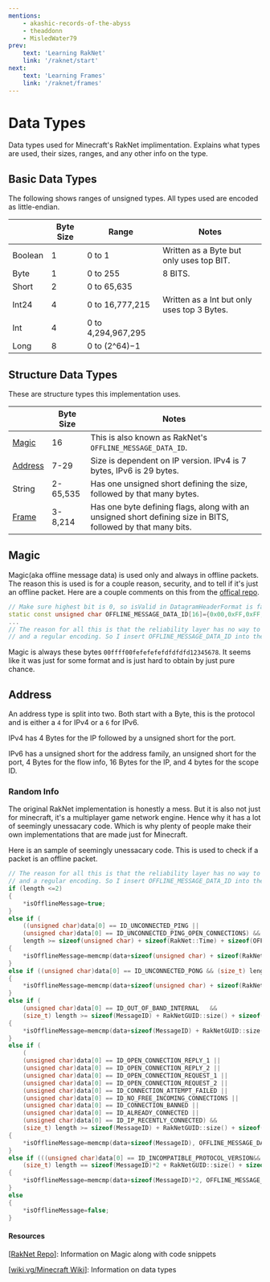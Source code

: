 ```yaml
---
mentions:
    - akashic-records-of-the-abyss
    - theaddonn
    - MisledWater79
prev:
    text: 'Learning RakNet'
    link: '/raknet/start'
next:
    text: 'Learning Frames'
    link: '/raknet/frames'
---
```


# Data Types

Data types used for Minecraft's RakNet implimentation.
Explains what types are used, their sizes, ranges, and any other info on the type.

## Basic Data Types

The following shows ranges of unsigned types. All types used are encoded as little-endian.

|         | Byte Size | Range              | Notes                    |
| ------- | --------- | ------------------ | ------------------------ |
| Boolean | 1         | 0 to 1             | Written as a Byte but only uses top BIT.                                                    |
| Byte    | 1         | 0 to 255           | 8 BITS.                  |
| Short   | 2         | 0 to 65,635        |                          |
| Int24   | 4         | 0 to 16,777,215    | Written as a Int but only uses top 3 Bytes.                                                     |
| Int     | 4         | 0 to 4,294,967,295 |                          |
| Long    | 8         | 0 to (2^64)−1      |                          |

## Structure Data Types

These are structure types this implementation uses.

|                            | Byte Size | Notes                      |
| -------------------------- | --------- | -------------------------- |
| [Magic](#magic)            | 16        | This is also known as RakNet's `OFFLINE_MESSAGE_DATA_ID`.                                   |
| [Address](#address)        | 7-29      | Size is dependent on IP version. IPv4 is 7 bytes, IPv6 is 29 bytes.                           |
| String                     | 2-65,535  | Has one unsigned short defining the size, followed by that many bytes.                       |
| [Frame](/raknet/frames.md) | 3-8,214   | Has one byte defining flags, along with an unsigned short defining size in BITS, followed by that many bits.                                                       |

## Magic

Magic(aka offline message data) is used only and always in offline packets. The reason this is used is for a couple reason, security, and to tell if it's just an offline packet. Here are a couple comments on this from the [offical repo](https://github.com/facebookarchive/RakNet/).

```c++
// Make sure highest bit is 0, so isValid in DatagramHeaderFormat is false
static const unsigned char OFFLINE_MESSAGE_DATA_ID[16]={0x00,0xFF,0xFF,0x00,0xFE,0xFE,0xFE,0xFE,0xFD,0xFD,0xFD,0xFD,0x12,0x34,0x56,0x78};
...
// The reason for all this is that the reliability layer has no way to tell between offline messages that arrived late for a player that is now connected,
// and a regular encoding. So I insert OFFLINE_MESSAGE_DATA_ID into the stream, the encoding of which is essentially impossible to hit by chance
```

Magic is always these bytes `00ffff00fefefefefdfdfdfd12345678`. It seems like it was just for some format and is just hard to obtain by just pure chance.

## Address

An address type is split into two. Both start with a Byte, this is the protocol and is either a `4` for IPv4 or a `6` for IPv6.

IPv4 has 4 Bytes for the IP followed by a unsigned short for the port.

IPv6 has a unsigned short for the address family, an unsigned short for the port, 4 Bytes for the flow info, 16 Bytes for the IP, and 4 bytes for the scope ID.

### Random Info

The original RakNet implementation is honestly a mess. But it is also not just for minecraft, it's a multiplayer game network engine. Hence why it has a lot of seemingly unessacary code. Which is why plenty of people make their own implementations that are made just for Minecraft.

Here is an sample of seemingly unessacary code. This is used to check if a packet is an offline packet.
```c++
// The reason for all this is that the reliability layer has no way to tell between offline messages that arrived late for a player that is now connected,
// and a regular encoding. So I insert OFFLINE_MESSAGE_DATA_ID into the stream, the encoding of which is essentially impossible to hit by chance
if (length <=2)
{
    *isOfflineMessage=true;
}
else if (
    ((unsigned char)data[0] == ID_UNCONNECTED_PING ||
    (unsigned char)data[0] == ID_UNCONNECTED_PING_OPEN_CONNECTIONS) &&
    length >= sizeof(unsigned char) + sizeof(RakNet::Time) + sizeof(OFFLINE_MESSAGE_DATA_ID))
{
    *isOfflineMessage=memcmp(data+sizeof(unsigned char) + sizeof(RakNet::Time), OFFLINE_MESSAGE_DATA_ID, sizeof(OFFLINE_MESSAGE_DATA_ID))==0;
}
else if ((unsigned char)data[0] == ID_UNCONNECTED_PONG && (size_t) length >= sizeof(unsigned char) + sizeof(RakNet::TimeMS) + RakNetGUID::size() + sizeof(OFFLINE_MESSAGE_DATA_ID))
{
    *isOfflineMessage=memcmp(data+sizeof(unsigned char) + sizeof(RakNet::Time) + RakNetGUID::size(), OFFLINE_MESSAGE_DATA_ID, sizeof(OFFLINE_MESSAGE_DATA_ID))==0;
}
else if (
    (unsigned char)data[0] == ID_OUT_OF_BAND_INTERNAL	&&
    (size_t) length >= sizeof(MessageID) + RakNetGUID::size() + sizeof(OFFLINE_MESSAGE_DATA_ID))
{
    *isOfflineMessage=memcmp(data+sizeof(MessageID) + RakNetGUID::size(), OFFLINE_MESSAGE_DATA_ID, sizeof(OFFLINE_MESSAGE_DATA_ID))==0;
}
else if (
    (
    (unsigned char)data[0] == ID_OPEN_CONNECTION_REPLY_1 ||
    (unsigned char)data[0] == ID_OPEN_CONNECTION_REPLY_2 ||
    (unsigned char)data[0] == ID_OPEN_CONNECTION_REQUEST_1 ||
    (unsigned char)data[0] == ID_OPEN_CONNECTION_REQUEST_2 ||
    (unsigned char)data[0] == ID_CONNECTION_ATTEMPT_FAILED ||
    (unsigned char)data[0] == ID_NO_FREE_INCOMING_CONNECTIONS ||
    (unsigned char)data[0] == ID_CONNECTION_BANNED ||
    (unsigned char)data[0] == ID_ALREADY_CONNECTED ||
    (unsigned char)data[0] == ID_IP_RECENTLY_CONNECTED) &&
    (size_t) length >= sizeof(MessageID) + RakNetGUID::size() + sizeof(OFFLINE_MESSAGE_DATA_ID))
{
    *isOfflineMessage=memcmp(data+sizeof(MessageID), OFFLINE_MESSAGE_DATA_ID, sizeof(OFFLINE_MESSAGE_DATA_ID))==0;
}
else if (((unsigned char)data[0] == ID_INCOMPATIBLE_PROTOCOL_VERSION&&
    (size_t) length == sizeof(MessageID)*2 + RakNetGUID::size() + sizeof(OFFLINE_MESSAGE_DATA_ID)))
{
    *isOfflineMessage=memcmp(data+sizeof(MessageID)*2, OFFLINE_MESSAGE_DATA_ID, sizeof(OFFLINE_MESSAGE_DATA_ID))==0;
}
else
{
    *isOfflineMessage=false;
}
```

#### Resources

[[RakNet Repo](https://github.com/facebookarchive/RakNet/)]: Information on Magic along with code snippets

[[wiki.vg/Minecraft Wiki](https://minecraft.wiki/w/Minecraft_Wiki:Projects/wiki.vg_merge/Raknet_Protocol)]: Information on data types
